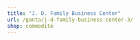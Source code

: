 ```yaml
---
title: "J. D. Family Business Center"
url: /ganta/j-d-family-business-center-3/
shop: commodité
---
```

